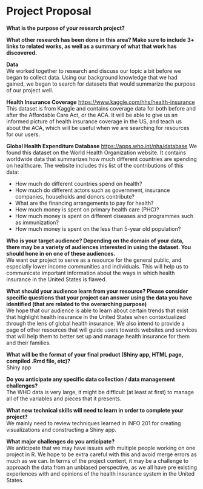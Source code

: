 # Project Proposal
**What is the purpose of your research project?**

**What other research has been done in this area? Make sure to include 3+ links to related works, as well as a summary of what that work has discovered.**

**Data** <br />
We worked together to research and discuss our topic a bit before we began to collect data. Using our background knowledge that we had gained, we began to search for datasets that would summarize the purpose of our project well. 

**Health Insurance Coverage**
https://www.kaggle.com/hhs/health-insurance
This dataset is from Kaggle and contains coverage data for both before and after the Affordable Care Act, or the ACA. It will be able to give us an informed picture of health insurance coverage in the US, and teach us about the ACA, which will be useful when we are searching for resources for our users.

**Global Health Expenditure Database**
https://apps.who.int/nha/database
We found this dataset on the World Health Organization website. It contains worldwide data that summarizes how much different countries are spending on healthcare. The website includes this list of the contributions of this data:
- How much do different countries spend on health?
- How much do different actors such as government, insurance companies, households and donors contribute?
- What are the financing arrangements to pay for health?
- How much money is spent on primary health care (PHC)?
- How much money is spent on different diseases and programmes such as immunization?
- How much money is spent on the less than 5-year old population?

**Who is your target audience?  Depending on the domain of your data, there may be a variety of audiences interested in using the dataset. You should hone in on one of these audiences.** <br />
We want our project to serve as a resource for the general public, and especially lower income communities and individuals. This will help us to communicate important information about the ways in which health insurance in the United States is flawed.

**What should your audience learn from your resource? Please consider specific questions that your project can answer using the data you have identified (that are related to the overarching purpose)** <br />
We hope that our audience is able to learn about certain trends that exist that highlight health insurance in the United States when contextualized through the lens of global health insurance. We also intend to provide a page of other resources that will guide users towards websites and services that will help them to better set up and manage health insurance for them and their families.

**What will be the format of your final product (Shiny app, HTML page, compiled .Rmd file, etc)?** <br />
Shiny app

**Do you anticipate any specific data collection / data management challenges?** <br />
The WHO data is very large, it might be difficult (at least at first) to manage all of the variables and pieces that it presents.

**What new technical skills will need to learn in order to complete your project?** <br />
We mainly need to review techniques learned in INFO 201 for creating visualizations and constructing a Shiny app.

**What major challenges do you anticipate?** <br />
We anticipate that we may have issues with multiple people working on one project in R. We hope to be extra careful with this and avoid merge errors as much as we can. In terms of the project content, it may be a challenge to approach the data from an unbiased perspective, as we all have pre existing experiences with and opinions of the health insurance system in the United States.

